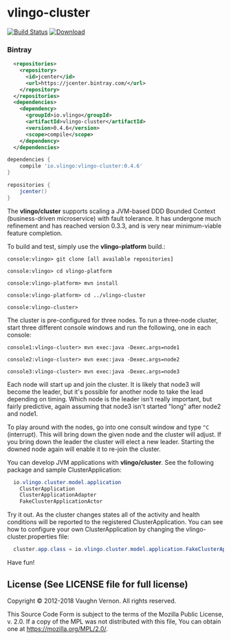 # vlingo-cluster

[![Build Status](https://travis-ci.org/vlingo/vlingo-cluster.svg?branch=master)](https://travis-ci.org/vlingo/vlingo-cluster) [ ![Download](https://api.bintray.com/packages/vlingo/vlingo-platform-java/vlingo-cluster/images/download.svg) ](https://bintray.com/vlingo/vlingo-platform-java/vlingo-cluster/_latestVersion)

### Bintray

```xml
  <repositories>
    <repository>
      <id>jcenter</id>
      <url>https://jcenter.bintray.com/</url>
    </repository>
  </repositories>
  <dependencies>
    <dependency>
      <groupId>io.vlingo</groupId>
      <artifactId>vlingo-cluster</artifactId>
      <version>0.4.6</version>
      <scope>compile</scope>
    </dependency>
  </dependencies>
```

```gradle
dependencies {
    compile 'io.vlingo:vlingo-cluster:0.4.6'
}

repositories {
    jcenter()
}
```

The **vlingo/cluster** supports scaling a JVM-based DDD Bounded Context (business-driven microservice) with fault tolerance. It has undergone much refinement and has reached version 0.3.3, and is very near minimum-viable feature completion.

To build and test, simply use the **vlingo-platform** build.:

```
console:vlingo> git clone [all available repositories]

console:vlingo> cd vlingo-platform

console:vlingo-platform> mvn install

console:vlingo-platform> cd ../vlingo-cluster

console:vlingo-cluster>
```

The cluster is pre-configured for three nodes. To run a three-node cluster, start three different console windows and run the following, one in each console:

```
console1:vlingo-cluster> mvn exec:java -Dexec.args=node1

console2:vlingo-cluster> mvn exec:java -Dexec.args=node2

console3:vlingo-cluster> mvn exec:java -Dexec.args=node3
```

Each node will start up and join the cluster. It is likely that node3 will become the leader, but it's possible for another node to take the lead depending on timing. Which node is the leader isn't really important, but fairly predictive, again assuming that node3 isn't started "long" after node2 and node1.

To play around with the nodes, go into one consult window and type `^C` (interrupt). This will bring down the given node and
the cluster will adjust. If you bring down the leader the cluster will elect a new leader. Starting the downed node again will
enable it to re-join the cluster.

You can develop JVM applications with **vlingo/cluster**. See the following package and sample ClusterApplication:

```java
  io.vlingo.cluster.model.application
    ClusterApplication
    ClusterApplicationAdapter
    FakeClusterApplicationActor
```

Try it out. As the cluster changes states all of the activity and health conditions will be reported to the registered ClusterApplication. You can see how to configure your own ClusterApplication by changing the vlingo-cluster.properties file:

```java
  cluster.app.class = io.vlingo.cluster.model.application.FakeClusterApplicationActor
```

Have fun!

License (See LICENSE file for full license)
-------------------------------------------
Copyright © 2012-2018 Vaughn Vernon. All rights reserved.

This Source Code Form is subject to the terms of the
Mozilla Public License, v. 2.0. If a copy of the MPL
was not distributed with this file, You can obtain
one at https://mozilla.org/MPL/2.0/.
